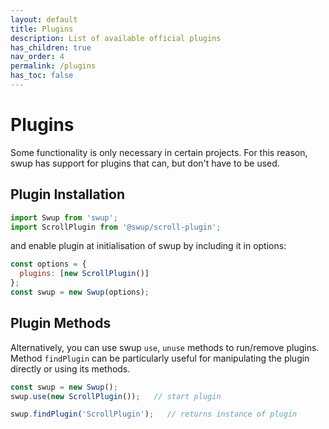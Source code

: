 ```yaml
---
layout: default
title: Plugins
description: List of available official plugins
has_children: true
nav_order: 4
permalink: /plugins
has_toc: false
---
```


# Plugins
Some functionality is only necessary in certain projects.
For this reason, swup has support for plugins that can, but don't have to be used.

## Plugin Installation
```javascript
import Swup from 'swup';
import ScrollPlugin from '@swup/scroll-plugin';
```

and enable plugin at initialisation of swup by including it in options:

```javascript
const options = {
  plugins: [new ScrollPlugin()]
};
const swup = new Swup(options);
```

## Plugin Methods
Alternatively, you can use swup `use`, `unuse` methods to run/remove plugins.
Method `findPlugin` can be particularly useful for manipulating the plugin directly or using its methods.

```javascript
const swup = new Swup();
swup.use(new ScrollPlugin());   // start plugin

swup.findPlugin('ScrollPlugin');   // returns instance of plugin 
```
